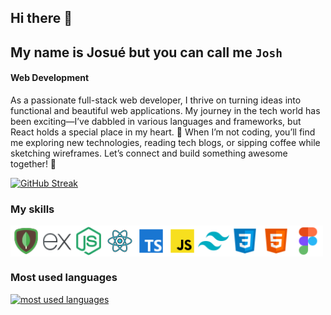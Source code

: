 ## Hi there 👋

## My name is Josué but you can call me `Josh`

#### Web Development

As a passionate full-stack web developer, I thrive on turning ideas into functional and beautiful web applications. My journey in the tech world has been exciting—I’ve dabbled in various languages and frameworks, but React holds a special place in my heart. 🚀 When I’m not coding, you’ll find me exploring new technologies, reading tech blogs, or sipping coffee while sketching wireframes. Let’s connect and build something awesome together! 🌟

[![GitHub Streak](https://streak-stats.demolab.com/?user=JosueDeLosSantos&theme=transparent)](https://git.io/streak-stats)

### My skills

<div style="display:flex;">
  <img width="50" src="./public/mongodb-icon.png" alt="mongodb logo"/>
  <img width="50" src="./public/express-js-icon.png" alt="express-js logo"/>
  <img width="50" src="./public/nodejs-icon.png" alt="node-js logo"/>
  <img width="50" src="./public/react-icon.png" alt="react logo"/>
  <img width="50" src="./public/typescript-icon.png" alt="typescript logo"/>
  <img width="50" src="./public/javascript-icon.png" alt="javascript logo"/>
   <img width="50" src="./public/tailwind-icon.png" alt="tailwind logo"/>
   <img width="50" src="./public/css-icon.png" alt="css logo"/>
   <img width="50" src="./public/html-icon.png" alt="html logo"/>
   <img width="50" src="./public/figma-icon.png" alt="figma logo"/>
</div>

### Most used languages

<div>
  <a href="https://github.com/JosueDeLosSantos">
    <img
      alt="most used languages"
      title="Most used languages"
      loading="lazy"
      src="https://github-readme-stats.vercel.app/api/top-langs/?username=JosueDeLosSantos&locale=en&theme=transparent&hide_title=true&layout=compact&langs_count=20&size_weight=0.5&count_weight=0.5"
    />
  </a>
</div>
